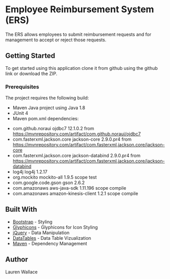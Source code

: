 # Employee Reimbursement System (ERS)
The ERS allows employees to submit reimbursement requests and for management to accept or reject those requests.

## Getting Started
To get started using this application clone it from github using the github link or download the ZIP.

### Prerequisites
The project requires the following build:
- Maven Java project using Java 1.8
- JUnit 4
- Maven pom.xml dependencies:
 * com.github.noraui ojdbc7 12.1.0.2 from https://mvnrepository.com/artifact/com.github.noraui/ojdbc7
 * com.fasterxml.jackson.core jackson-core 2.9.0.pr4 from https://mvnrepository.com/artifact/com.fasterxml.jackson.core/jackson-core
 * com.fasterxml.jackson.core jackson-databind 2.9.0.pr4 from https://mvnrepository.com/artifact/com.fasterxml.jackson.core/jackson-databind
 * log4j log4j 1.2.17
 * org.mockito mockito-all 1.9.5 scope test
 * com.google.code.gson gson 2.6.2
 * com.amazonaws aws-java-sdk 1.11.196 scope compile
 * com.amazonaws amazon-kinesis-client 1.2.1 scope compile
 
 ## Built With
 * [Bootstrap](https://getbootstrap.com/) - Styling
 * [Glyphicons](https://glyphicons.com) - Glyphicons for Icon Styling
 * [jQuery](https://jquery.com/) - Data Manipulation
 * [DataTables](https://datatables.net/manual/index) - Data Table Vizualization 
 * [Maven](https://maven.apache.org/) - Dependency Management
 
 ## Author
 Lauren Wallace

